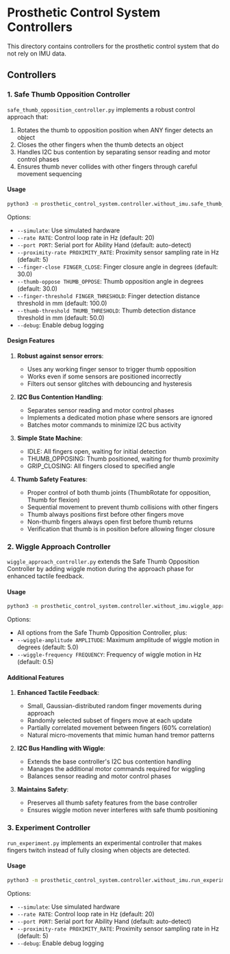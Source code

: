 # Prosthetic Control System Controllers

This directory contains controllers for the prosthetic control system that do not rely on IMU data.

## Controllers

### 1. Safe Thumb Opposition Controller

`safe_thumb_opposition_controller.py` implements a robust control approach that:

1. Rotates the thumb to opposition position when ANY finger detects an object
2. Closes the other fingers when the thumb detects an object
3. Handles I2C bus contention by separating sensor reading and motor control phases
4. Ensures thumb never collides with other fingers through careful movement sequencing

#### Usage

```bash
python3 -m prosthetic_control_system.controller.without_imu.safe_thumb_opposition_controller [options]
```

Options:
- `--simulate`: Use simulated hardware
- `--rate RATE`: Control loop rate in Hz (default: 20)
- `--port PORT`: Serial port for Ability Hand (default: auto-detect)
- `--proximity-rate PROXIMITY_RATE`: Proximity sensor sampling rate in Hz (default: 5)
- `--finger-close FINGER_CLOSE`: Finger closure angle in degrees (default: 30.0)
- `--thumb-oppose THUMB_OPPOSE`: Thumb opposition angle in degrees (default: 30.0)
- `--finger-threshold FINGER_THRESHOLD`: Finger detection distance threshold in mm (default: 100.0)
- `--thumb-threshold THUMB_THRESHOLD`: Thumb detection distance threshold in mm (default: 50.0)
- `--debug`: Enable debug logging

#### Design Features

1. **Robust against sensor errors**:
   - Uses any working finger sensor to trigger thumb opposition
   - Works even if some sensors are positioned incorrectly
   - Filters out sensor glitches with debouncing and hysteresis

2. **I2C Bus Contention Handling**:
   - Separates sensor reading and motor control phases
   - Implements a dedicated motion phase where sensors are ignored
   - Batches motor commands to minimize I2C bus activity

3. **Simple State Machine**:
   - IDLE: All fingers open, waiting for initial detection
   - THUMB_OPPOSING: Thumb positioned, waiting for thumb proximity
   - GRIP_CLOSING: All fingers closed to specified angle

4. **Thumb Safety Features**:
   - Proper control of both thumb joints (ThumbRotate for opposition, Thumb for flexion)
   - Sequential movement to prevent thumb collisions with other fingers
   - Thumb always positions first before other fingers move
   - Non-thumb fingers always open first before thumb returns
   - Verification that thumb is in position before allowing finger closure

### 2. Wiggle Approach Controller

`wiggle_approach_controller.py` extends the Safe Thumb Opposition Controller by adding wiggle motion during the approach phase for enhanced tactile feedback.

#### Usage

```bash
python3 -m prosthetic_control_system.controller.without_imu.wiggle_approach_controller [options]
```

Options:
- All options from the Safe Thumb Opposition Controller, plus:
- `--wiggle-amplitude AMPLITUDE`: Maximum amplitude of wiggle motion in degrees (default: 5.0)
- `--wiggle-frequency FREQUENCY`: Frequency of wiggle motion in Hz (default: 0.5)

#### Additional Features

1. **Enhanced Tactile Feedback**:
   - Small, Gaussian-distributed random finger movements during approach
   - Randomly selected subset of fingers move at each update
   - Partially correlated movement between fingers (60% correlation)
   - Natural micro-movements that mimic human hand tremor patterns

2. **I2C Bus Handling with Wiggle**:
   - Extends the base controller's I2C bus contention handling
   - Manages the additional motor commands required for wiggling
   - Balances sensor reading and motor control phases

3. **Maintains Safety**:
   - Preserves all thumb safety features from the base controller
   - Ensures wiggle motion never interferes with safe thumb positioning

### 3. Experiment Controller

`run_experiment.py` implements an experimental controller that makes fingers twitch instead of fully closing when objects are detected.

#### Usage

```bash
python3 -m prosthetic_control_system.controller.without_imu.run_experiment [options]
```

Options:
- `--simulate`: Use simulated hardware
- `--rate RATE`: Control loop rate in Hz (default: 20)
- `--port PORT`: Serial port for Ability Hand (default: auto-detect)
- `--proximity-rate PROXIMITY_RATE`: Proximity sensor sampling rate in Hz (default: 5)
- `--debug`: Enable debug logging